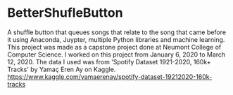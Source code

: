 # BetterShufleButton
A shuffle button that queues songs that relate to the song that came before it using Anaconda, Juypter, multiple Python libraries and machine learning.
This project was made as a capstone project done at Neumont College of Computer Science.
I worked on this project from January 6, 2020 to March 12, 2020.
The data I used was from 'Spotify Dataset 1921-2020, 160k+ Tracks' by Yamaç Eren Ay on Kaggle. https://www.kaggle.com/yamaerenay/spotify-dataset-19212020-160k-tracks
